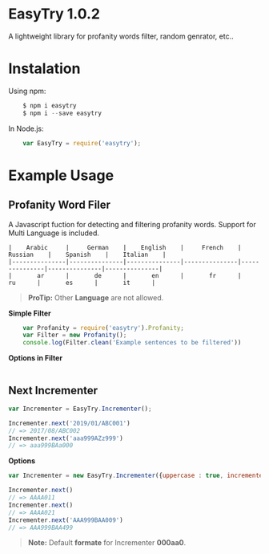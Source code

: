 # EasyTry 1.0.2

A lightweight   library for profanity words filter, random genrator, etc..
  
# Instalation 

Using npm:   
```js   
    $ npm i easytry
    $ npm i --save easytry 
```

In Node.js: 
```js   
    var EasyTry = require('easytry');
```

# Example Usage   

## Profanity Word Filer
 A Javascript fuction for detecting and filtering profanity words. Support for Multi Language is included.

    |    Arabic     |     German    |    English    |     French    |    Russian    |    Spanish    |    Italian    |
    |---------------|---------------|---------------|---------------|---------------|---------------|---------------|
    |       ar      |       de      |       en      |       fr      |       ru      |       es      |       it      |
     
> **ProTip:** Other **Language** are not allowed.

**Simple Filter**

```js   
    var Profanity = require('easytry').Profanity;
    var Filter = new Profanity();
    console.log(Filter.clean('Example sentences to be filtered'))
```
**Options in Filter**

```js   

```

## Next Incrementer

```js   
var Incrementer = EasyTry.Incrementer();

Incrementer.next('2019/01/ABC001')
// => 2017/08/ABC002
Incrementer.next('aaa999AZz999')
// => aaa999BAa000
```

**Options**

```js   
var Incrementer = new EasyTry.Incrementer({uppercase : true, incrementer_by: 10, formate : 'aaAA001'});

Incrementer.next()
// => AAAA011
Incrementer.next()
// => AAAA021
Incrementer.next('AAA999BAA009')
// => AAA999BAA499
```
> **Note:** Default **formate** for Incrementer **000aa0**.